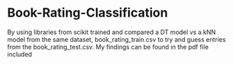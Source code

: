 # Book-Rating-Classification
By using libraries from scikit trained and compared a DT model vs a kNN model from the same dataset, book_rating_train.csv to try and guess entries from the book_rating_test.csv. 
My findings can be found in the pdf file included

